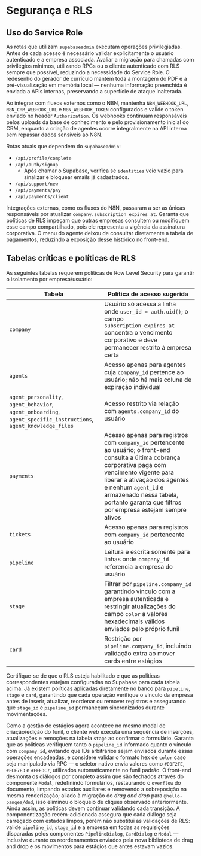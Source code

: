 # Segurança e RLS

## Uso do Service Role
As rotas que utilizam `supabaseadmin` executam operações privilegiadas. Antes de cada acesso é necessário validar explicitamente o usuário autenticado e a empresa associada. Avaliar a migração para chamadas com privilégios mínimos, utilizando RPCs ou o cliente autenticado com RLS sempre que possível, reduzindo a necessidade do Service Role. O redesenho do gerador de currículo mantém toda a montagem do PDF e a pré-visualização em memória local — nenhuma informação preenchida é enviada a APIs internas, preservando a superfície de ataque inalterada.

Ao integrar com fluxos externos como o N8N, mantenha `N8N_WEBHOOK_URL`, `N8N_CRM_WEBHOOK_URL` e `N8N_WEBHOOK_TOKEN` configurados e valide o token enviado no header `Authorization`. Os webhooks continuam responsáveis pelos uploads da base de conhecimento e pelo provisionamento inicial do CRM, enquanto a criação de agentes ocorre integralmente na API interna sem repassar dados sensíveis ao N8N.

Rotas atuais que dependem do `supabaseadmin`:

- `/api/profile/complete`
- `/api/auth/signup`
  - Após chamar o Supabase, verifica se `identities` veio vazio para sinalizar e bloquear emails já cadastrados.
- `/api/support/new`
- `/api/payments/pay`
- `/api/payments/client`

Integrações externas, como os fluxos do N8N, passaram a ser as únicas responsáveis por atualizar `company.subscription_expires_at`. Garanta que políticas de RLS impeçam que outras empresas consultem ou modifiquem esse campo compartilhado, pois ele representa a vigência da assinatura corporativa. O menu do agente deixou de consultar diretamente a tabela de pagamentos, reduzindo a exposição desse histórico no front-end.

## Tabelas críticas e políticas de RLS
As seguintes tabelas requerem políticas de Row Level Security para garantir o isolamento por empresa/usuário:

| Tabela | Política de acesso sugerida |
| --- | --- |
| `company` | Usuário só acessa a linha onde `user_id = auth.uid()`; o campo `subscription_expires_at` concentra o vencimento corporativo e deve permanecer restrito à empresa certa |
| `agents` | Acesso apenas para agentes cuja `company_id` pertence ao usuário; não há mais coluna de expiração individual |
| `agent_personality`, `agent_behavior`, `agent_onboarding`, `agent_specific_instructions`, `agent_knowledge_files` | Acesso restrito via relação com `agents.company_id` do usuário |
| `payments` | Acesso apenas para registros com `company_id` pertencente ao usuário; o front-end consulta a última cobrança corporativa paga com vencimento vigente para liberar a ativação dos agentes e nenhum `agent_id` é armazenado nessa tabela, portanto garanta que filtros por empresa estejam sempre ativos |
| `tickets` | Acesso apenas para registros com `company_id` pertencente ao usuário |
| `pipeline` | Leitura e escrita somente para linhas onde `company_id` referencia a empresa do usuário |
| `stage` | Filtrar por `pipeline.company_id` garantindo vínculo com a empresa autenticada e restringir atualizações do campo `color` a valores hexadecimais válidos enviados pelo próprio funil |
| `card` | Restrição por `pipeline.company_id`, incluindo validação extra ao mover cards entre estágios |

Certifique-se de que o RLS esteja habilitado e que as políticas correspondentes estejam configuradas no Supabase para cada tabela acima. Já existem políticas aplicadas diretamente no banco para `pipeline`, `stage` e `card`, garantindo que cada operação verifique o vínculo da empresa antes de inserir, atualizar, reordenar ou remover registros e assegurando que `stage_id` e `pipeline_id` permaneçam sincronizados durante movimentações.

Como a gestão de estágios agora acontece no mesmo modal de criação/edição do funil, o cliente web executa uma sequência de inserções, atualizações e remoções na tabela `stage` ao confirmar o formulário. Garanta que as políticas verifiquem tanto o `pipeline_id` informado quanto o vínculo com `company_id`, evitando que IDs arbitrários sejam enviados durante essas operações encadeadas, e considere validar o formato hex de `color` caso seja manipulado via RPC — o seletor nativo envia valores como `#E0F2FE`, `#FCE7F3` e `#FEF3C7`, utilizados automaticamente no funil padrão. O front-end desmonta os diálogos por completo assim que são fechados através do componente `Modal`, redefinindo formulários, restaurando o `overflow` do documento, limpando estados auxiliares e removendo a sobreposição na mesma renderização; aliado à migração do _drag and drop_ para `@hello-pangea/dnd`, isso eliminou o bloqueio de cliques observado anteriormente. Ainda assim, as políticas devem continuar validando cada transição. A componentização recém-adicionada assegura que cada diálogo seja carregado com estados limpos, porém não substitui as validações de RLS: valide `pipeline_id`, `stage_id` e a empresa em todas as requisições disparadas pelos componentes `PipelineDialog`, `CardDialog` e `Modal` — inclusive durante os reordenamentos enviados pela nova biblioteca de drag and drop e os movimentos para estágios que antes estavam vazios.
